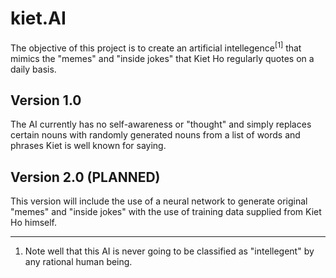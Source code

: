 # kiet.AI

The objective of this project is to create an artificial intellegence<sup>[1]</sup> that mimics the "memes" and "inside jokes" that Kiet Ho regularly quotes on a daily basis.

## Version 1.0
The AI currently has no self-awareness or "thought" and simply replaces certain nouns with randomly generated nouns from a list of words and phrases Kiet is well known for saying.

## Version 2.0 (PLANNED)
This version will include the use of a neural network to generate original "memes" and "inside jokes" with the use of training data supplied from Kiet Ho himself.

---

1. Note well that this AI is never going to be classified as "intellegent" by any rational human being.
